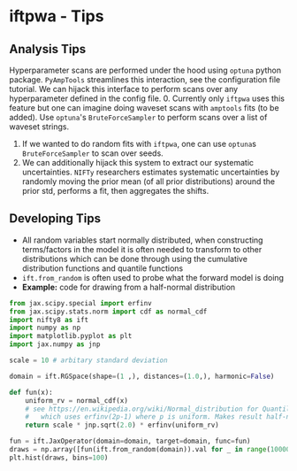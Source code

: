 # iftpwa - Tips

## Analysis Tips

Hyperparameter scans are performed under the hood using `optuna` python package. `PyAmpTools` streamlines this interaction, see the configuration file tutorial. We can hijack this interface to perform scans over any hyperparameter defined in the config file.
0. Currently only `iftpwa` uses this feature but one can imagine doing waveset scans with `amptools` fits (to be added). Use `optuna`'s `BruteForceSampler` to perform scans over a list of waveset strings.
1. If we wanted to do random fits with `iftpwa`, one can use `optuna`s `BruteForceSampler` to scan over seeds.
2. We can additionally hijack this system to extract our systematic uncertainties. `NIFTy` researchers estimates systematic uncertainties by randomly moving the prior mean (of all prior distributions) around the prior std, performs a fit, then aggregates the shifts. 

## Developing Tips
- All random variables start normally distributed, when constructing terms/factors in the model it is often needed to transform to other distributions which can be done through using the cumulative distribution functions and quantile functions
- `ift.from_random` is often used to probe what the forward model is doing
- **Example:** code for drawing from a half-normal distribution

```python
from jax.scipy.special import erfinv
from jax.scipy.stats.norm import cdf as normal_cdf
import nifty8 as ift
import numpy as np
import matplotlib.pyplot as plt
import jax.numpy as jnp

scale = 10 # arbitary standard deviation

domain = ift.RGSpace(shape=(1 ,), distances=(1.0,), harmonic=False)

def fun(x):
    uniform_rv = normal_cdf(x)
    # see https://en.wikipedia.org/wiki/Normal_distribution for Quantile function
    #   which uses erfinv(2p-1) where p is uniform. Makes result half-normal instead of normal
    return scale * jnp.sqrt(2.0) * erfinv(uniform_rv)

fun = ift.JaxOperator(domain=domain, target=domain, func=fun)
draws = np.array([fun(ift.from_random(domain)).val for _ in range(10000)]).flatten()
plt.hist(draws, bins=100)
```